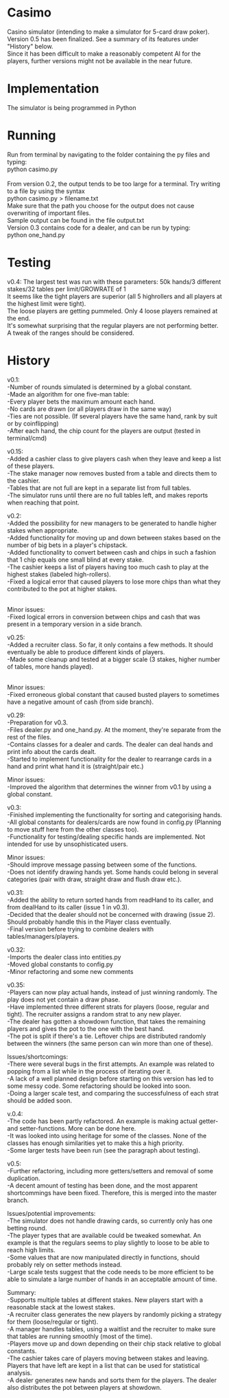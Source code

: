 # Casimo
Casino simulator (intending to make a simulator for 5-card draw poker). <br />
Version 0.5 has been finalized. See a summary of its features under "History" below. <br />
Since it has been difficult to make a reasonably competent AI for the players, further versions might not be available in the near future. <br />

# Implementation
The simulator is being programmed in Python

# Running
Run from terminal by navigating to the folder containing the py files and typing: <br />
  python casimo.py <br /> <br />
From version 0.2, the output tends to be too large for a terminal. Try writing to a file by using the syntax <br />
  python casimo.py > filename.txt <br />
Make sure that the path you choose for the output does not cause overwriting of important files. <br />
Sample output can be found in the file output.txt <br />
Version 0.3 contains code for a dealer, and can be run by typing: <br />
  python one_hand.py <br />
  
# Testing
v0.4: The largest test was run with these parameters: 50k hands/3 different stakes/32 tables per limit/GROWRATE of 1 <br />
It seems like the tight players are superior (all 5 highrollers and all players at the highest limit were tight). <br />
The loose players are getting pummeled. Only 4 loose players remained at the end. <br />
It's somewhat surprising that the regular players are not performing better. A tweak of the ranges should be considered. <br />

# History
v0.1: <br />
  -Number of rounds simulated is determined by a global constant. <br />
  -Made an algorithm for one five-man table: <br />
    -Every player bets the maximum amount each hand. <br />
    -No cards are drawn (or all players draw in the same way) <br />
    -Ties are not possible. (If several players have the same hand, rank by suit or by coinflipping) <br />
  -After each hand, the chip count for the players are output (tested in terminal/cmd) <br />

v0.15: <br />
  -Added a cashier class to give players cash when they leave and keep a list of these players. <br />
  -The stake manager now removes busted from a table and directs them to the cashier. <br />
  -Tables that are not full are kept in a separate list from full tables. <br />
  -The simulator runs until there are no full tables left, and makes reports when reaching that point. <br />

v0.2: <br />
  -Added the possibility for new managers to be generated to handle higher stakes when appropriate. <br />
  -Added functionality for moving up and down between stakes based on the number of big bets in a player's chipstack. <br />
  -Added functionality to convert between cash and chips in such a fashion that 1 chip equals one small blind at every stake.  <br />
  -The cashier keeps a list of players having too much cash to play at the highest stakes (labeled high-rollers). <br />
  -Fixed a logical error that caused players to lose more chips than what they contributed to the pot at higher stakes. <br /> <br />

Minor issues: <br />
  -Fixed logical errors in conversion between chips and cash that was present in a temporary version in a side branch. <br />
  
v0.25: <br />
  -Added a recruiter class. So far, it only contains a few methods. It should eventually be able to produce different kinds of players. <br />
  -Made some cleanup and tested at a bigger scale (3 stakes, higher number of tables, more hands played). <br /> <br />
  
Minor issues: <br />
  -Fixed erroneous global constant that caused busted players to sometimes have a negative amount of cash (from side branch). <br />
  
v0.29: <br />
  -Preparation for v0.3. <br />
  -Files dealer.py and one_hand.py. At the moment, they're separate from the rest of the files. <br />
  -Contains classes for a dealer and cards. The dealer can deal hands and print info about the cards dealt. <br />
  -Started to implement functionality for the dealer to rearrange cards in a hand and print what hand it is (straight/pair etc.) <br />

Minor issues: <br />
  -Improved the algorithm that determines the winner from v0.1 by using a global constant. <br />

v0.3: <br />
  -Finished implementing the functionality for sorting and categorising hands. <br />
  -All global constants for dealers/cards are now found in config.py (Planning to move stuff here from the other classes too). <br />
  -Functionality for testing/dealing specific hands are implemented. Not intended for use by unsophisticated users. <br />
  
Minor issues: <br />
  -Should improve message passing between some of the functions. <br />
  -Does not identify drawing hands yet. Some hands could belong in several categories (pair with draw, straight draw and flush draw etc.). <br />
  
v0.31: <br />
  -Added the ability to return sorted hands from readHand to its caller, and from dealHand to its caller (issue 1 in v0.3). <br />
  -Decided that the dealer should not be concerned with drawing (issue 2). Should probably handle this in the Player class eventually. <br />
  -Final version before trying to combine dealers with tables/managers/players. <br />
  
v0.32: <br />
  -Imports the dealer class into entities.py <br />
  -Moved global constants to config.py <br />
  -Minor refactoring and some new comments <br />

v0.35: <br />
  -Players can now play actual hands, instead of just winning randomly. The play does not yet contain a draw phase. <br />
  -Have implemented three different strats for players (loose, regular and tight). The recruiter assigns a random strat to any new player. <br />
  -The dealer has gotten a showdown function, that takes the remaining players and gives the pot to the one with the best hand. <br />
  -The pot is split if there's a tie. Leftover chips are distributed randomly between the winners (the same person can win more than one of these). <br />

Issues/shortcomings: <br />
  -There were several bugs in the first attempts. An example was related to popping from a list while in the process of iterating over it. <br />
  -A lack of a well planned design before starting on this version has led to some messy code. Some refactoring should be looked into soon. <br />
  -Doing a larger scale test, and comparing the successfulness of each strat should be added soon. <br />

v.0.4: <br />
  -The code has been partly refactored. An example is making actual getter- and setter-functions. More can be done here. <br />
  -It was looked into using heritage for some of the classes. None of the classes has enough similarities yet to make this a high priority. <br />
  -Some larger tests have been run (see the paragraph about testing). <br />
  
v0.5: <br />
  -Further refactoring, including more getters/setters and removal of some duplication. <br />
  -A decent amount of testing has been done, and the most apparent shortcommings have been fixed. Therefore, this is merged into the master branch. <br />
  
Issues/potential improvements: <br />
  -The simulator does not handle drawing cards, so currently only has one betting round. <br />
  -The player types that are available could be tweaked somewhat. An example is that the regulars seems to play slightly to loose to be able to reach high limits. <br />
  -Some values that are now manipulated directly in functions, should probably rely on setter methods instead. <br />
  -Large scale tests suggest that the code needs to be more efficient to be able to simulate a large number of hands in an acceptable amount of time. <br />
  
Summary: <br />
  -Supports multiple tables at different stakes. New players start with a reasonable stack at the lowest stakes. <br />
  -A recruiter class generates the new players by randomly picking a strategy for them (loose/regular or tight). <br />
  -A manager handles tables, using a waitlist and the recruiter to make sure that tables are running smoothly (most of the time). <br />
  -Players move up and down depending on their chip stack relative to global constants. <br />
  -The cashier takes care of players moving between stakes and leaving. Players that have left are kept in a list that can be used for statistical analysis. <br />
  -A dealer generates new hands and sorts them for the players. The dealer also distributes the pot between players at showdown. <br />
  
